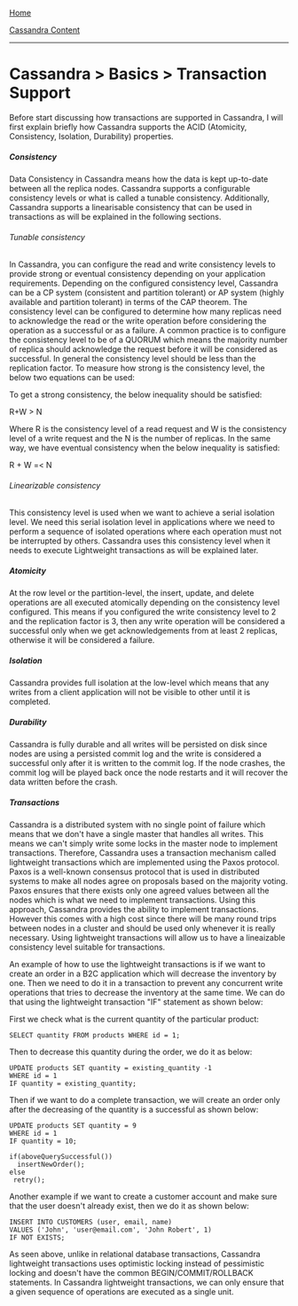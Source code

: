[Home](../../index.md)

[Cassandra Content](../Cassandra.md)
___

# Cassandra > Basics > Transaction Support


Before start discussing how transactions are supported in Cassandra, I will first explain briefly how Cassandra supports the ACID (Atomicity, Consistency, Isolation, Durability) properties.

##### Consistency

Data Consistency in Cassandra means how the data is kept up-to-date between all the replica nodes. Cassandra supports a configurable consistency levels or what is called a tunable consistency. Additionally, Cassandra supports a linearisable consistency that can be used in transactions as will be explained in the following sections.   

###### Tunable consistency

In Cassandra, you can configure the read and write consistency levels to provide strong or eventual consistency depending on your application requirements. Depending on the configured consistency level, Cassandra can be a CP system (consistent and partition tolerant) or AP system (highly available and partition tolerant) in terms of the CAP theorem. The consistency level can be configured to determine how many replicas need to acknowledge the read or the write operation before considering the operation as a successful or as a failure.  A common practice is to configure the consistency level to be of a QUORUM which means the majority number of replica should acknowledge the request before it will be considered as successful. In general the consistency level should be less than the replication factor. To measure how strong is the consistency level, the below two equations can be used:

To get a strong consistency, the below inequality should be satisfied:

R+W > N

Where R is the consistency level of a read request and W is the consistency level of a write request and the N is the number of replicas. In the same way, we have eventual consistency when the below inequality is satisfied:

R + W =< N


###### Linearizable consistency

This consistency level is used when we want to achieve a serial isolation level. We need this  serial isolation level in applications where we need to perform a sequence of isolated operations where each operation must not be interrupted by others. Cassandra uses this consistency level when it needs to execute Lightweight transactions as will be explained later.


##### Atomicity

At the row level or the partition-level, the insert, update, and delete operations are all executed atomically depending on the consistency level configured. This means if you configured the write consistency level to 2 and the replication factor is 3, then any write operation will be considered a successful only when we get acknowledgements from at least 2 replicas, otherwise it will be considered a failure. 


##### Isolation

Cassandra provides full isolation at the low-level which means that any writes from a client application will not be visible to other until it is completed. 


##### Durability

Cassandra is fully durable and all writes will be persisted on disk since nodes are using a persisted commit log and the write is considered a successful only after it is written to the commit log. If the node crashes, the commit log will be played back once the node restarts and it will recover the data written before the crash.


##### Transactions

Cassandra is a distributed system with no single point of failure which means that we don't have a single master that handles all writes. This means we can't simply write some locks in the master node to implement transactions. Therefore, Cassandra uses a transaction mechanism called lightweight transactions which are implemented using the Paxos protocol. Paxos is a well-known consensus protocol that is used in distributed systems to make all nodes agree on proposals based on the majority voting. Paxos ensures that there exists only one agreed values between all the nodes which is what we need to implement transactions. Using this approach, Cassandra provides the ability to implement transactions. However this comes with a high cost since there will be many round trips between nodes in a cluster and should be used only whenever it is really necessary.  Using lightweight transactions will allow us to have a lineaizable consistency level suitable for transactions. 

An example of how to use the lightweight transactions is if we want to create an order in a B2C application which will decrease the inventory by one. Then we need to do it in a transaction to prevent any concurrent write operations that tries to decrease the inventory at the same time. We can do that using the lightweight transaction "IF" statement as shown below:

First we check what is the current quantity of the particular product:

````
SELECT quantity FROM products WHERE id = 1;
````

Then to decrease this quantity during the order, we do it as below:

````
UPDATE products SET quantity = existing_quantity -1
WHERE id = 1
IF quantity = existing_quantity;
````

Then if we want to do a complete transaction, we will create an order only after the decreasing of the quantity is a successful as shown below:


````
UPDATE products SET quantity = 9
WHERE id = 1
IF quantity = 10;

if(aboveQuerySuccessful())
  insertNewOrder();
else
 retry();
````


Another example if we want to create a customer account and make sure that the user doesn't already exist, then we do it as shown below:

````
INSERT INTO CUSTOMERS (user, email, name)
VALUES ('John', 'user@email.com', 'John Robert', 1)
IF NOT EXISTS;
````


As seen above, unlike in relational database transactions, Cassandra lightweight transactions uses optimistic locking instead of pessimistic locking and doesn't have the common BEGIN/COMMIT/ROLLBACK statements. In Cassandra lightweight transactions, we can only ensure that a given sequence of operations are executed as a single unit.

